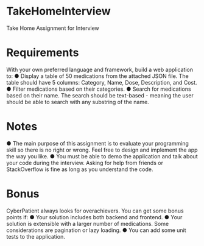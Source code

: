 # TakeHomeInterview
 Take Home Assignment for Interview


# Requirements
 With your own preferred language and framework, build a web application to:
 ● Display a table of 50 medications from the attached JSON file. The table should have 5
  columns: Category, Name, Dose, Description, and Cost.
 ● Filter medications based on their categories.
 ● Search for medications based on their name. The search should be text-based -
  meaning the user should be able to search with any substring of the name.
  
  
  
# Notes
 ● The main purpose of this assignment is to evaluate your programming skill so there is no
  right or wrong. Feel free to design and implement the app the way you like.
 ● You must be able to demo the application and talk about your code during the interview.
  Asking for help from friends or StackOverflow is fine as long as you understand the
  code.
  


# Bonus
 CyberPatient always looks for overachievers. You can get some bonus points if:
 ● Your solution includes both backend and frontend.
 ● Your solution is extensible with a larger number of medications. Some considerations are
  pagination or lazy loading.
 ● You can add some unit tests to the application.
